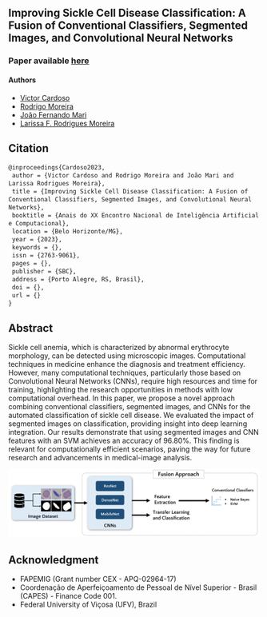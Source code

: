 ## Improving Sickle Cell Disease Classification: A Fusion of Conventional Classifiers, Segmented Images, and Convolutional Neural Networks

### Paper available [here]("https://sol.sbc.org.br/index.php/eniac/article/view/25713/25529")

#### Authors
- [Victor Cardoso](mailto:victor.cardoso@ufv.br)
- [Rodrigo Moreira](mailto:rodrigo@ufv.br)
- [João Fernando Mari](mailto:joaof.mari@ufv.br)
- [Larissa F. Rodrigues Moreira](mailto:larissa.f.rodrigues@ufv.br)

## Citation

```
@inproceedings{Cardoso2023,
 author = {Victor Cardoso and Rodrigo Moreira and João Mari and Larissa Rodrigues Moreira},
 title = {Improving Sickle Cell Disease Classification: A Fusion of Conventional Classifiers, Segmented Images, and Convolutional Neural Networks},
 booktitle = {Anais do XX Encontro Nacional de Inteligência Artificial e Computacional},
 location = {Belo Horizonte/MG},
 year = {2023},
 keywords = {},
 issn = {2763-9061},
 pages = {},
 publisher = {SBC},
 address = {Porto Alegre, RS, Brasil},
 doi = {},
 url = {}
}

```

<meta name="citation_title" content="Improving Sickle Cell Disease Classification: A Fusion of Conventional Classifiers, Segmented Images, and Convolutional Neural Network" />
<meta name="citation_publication_date" content="2023" />
<meta name="citation_author" content="Victor Cardoso and Rodrigo Moreira and João Mari and Larissa Rodrigues Moreira" />

## Abstract
Sickle cell anemia, which is characterized by abnormal erythrocyte morphology, can be detected using microscopic images. Computational techniques in medicine enhance the diagnosis and treatment efficiency. However, many computational techniques, particularly those based on Convolutional Neural Networks (CNNs), require high resources and time for training, highlighting the research opportunities in methods with low computational overhead. In this paper, we propose a novel approach combining conventional classifiers, segmented images, and CNNs for the automated classification of sickle cell disease. We evaluated the impact of segmented images on classification, providing insight into deep learning integration. Our results demonstrate that using segmented images and CNN features with an SVM achieves an accuracy of 96.80\%. This finding is relevant for computationally efficient scenarios, paving the way for future research and advancements in medical-image analysis.

![Steps of the proposed approach](steps.png)

## Acknowledgment
- FAPEMIG (Grant number CEX - APQ-02964-17)
- Coordenação de Aperfeiçoamento de Pessoal de Nível Superior - Brasil (CAPES) - Finance Code 001.
- Federal University of Viçosa (UFV), Brazil
